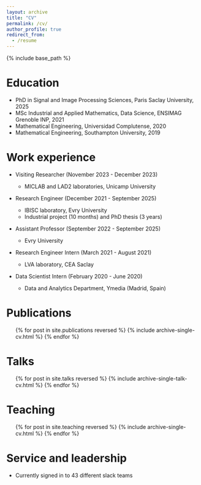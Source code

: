 ```yaml
---
layout: archive
title: "CV"
permalink: /cv/
author_profile: true
redirect_from:
  - /resume
---
```


{% include base_path %}

Education
======
* PhD in  Signal and Image Processing Sciences, Paris Saclay University, 2025
* MSc Industrial and Applied Mathematics, Data Science, ENSIMAG Grenoble INP, 2021
* Mathematical Engineering, Universidad Complutense, 2020
* Mathematical Engineering, Southampton University, 2019

Work experience
======
* Visiting Researcher (November 2023 - December 2023)
  * MICLAB and LAD2 laboratories, Unicamp University

* Research Engineer (December 2021 - September 2025)
  * IBISC laboratory, Evry University
  * Industrial project (10 months) and PhD thesis (3 years)

* Assistant Professor (September 2022 - September 2025)
  * Evry University
    
* Research Engineer Intern (March 2021 - August 2021)
  * LVA laboratory, CEA Saclay
    
* Data Scientist Intern (February 2020 - June 2020)
  * Data and Analytics Department, Ymedia (Madrid, Spain)
    
  

Publications
======
  <ul>{% for post in site.publications reversed %}
    {% include archive-single-cv.html %}
  {% endfor %}</ul>
  
Talks
======
  <ul>{% for post in site.talks reversed %}
    {% include archive-single-talk-cv.html  %}
  {% endfor %}</ul>
  
Teaching
======
  <ul>{% for post in site.teaching reversed %}
    {% include archive-single-cv.html %}
  {% endfor %}</ul>
  
Service and leadership
======
* Currently signed in to 43 different slack teams
